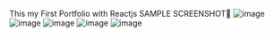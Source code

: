 This my First Portfolio with Reactjs
SAMPLE SCREENSHOT📸
![image](https://github.com/MANIKANDAN-IT21/Portfolio/assets/95203058/27f1fc2a-0a84-480b-b043-b3be621e1cfd)
![image](https://github.com/MANIKANDAN-IT21/Portfolio/assets/95203058/71cd54d3-38b8-48e1-b524-1cad448bbbae)
![image](https://github.com/MANIKANDAN-IT21/Portfolio/assets/95203058/2a6876b7-6cfd-4111-8283-3c62fe861b85)
![image](https://github.com/MANIKANDAN-IT21/Portfolio/assets/95203058/e6406e52-f076-4970-8e8b-239701f8de9a)
![image](https://github.com/MANIKANDAN-IT21/Portfolio/assets/95203058/06fe9500-e5b0-46f9-b2d6-77f43e05ec3b)



